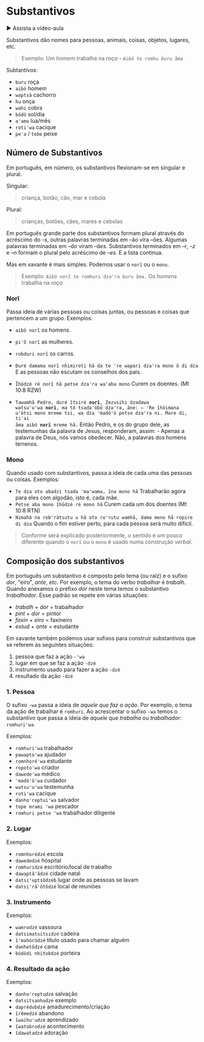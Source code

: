 # Substantivos

 ▶️ Assista a vídeo-aula

 Substantivos dão nomes para pessoas, animais, coisas, objetos, lugares, etc.

 > Exemplo: Um *homem* trabalha na *roça* - <code><i>Aibö</i> te romhu <i>buru</i> ãma</code>

Subtantivos:

- `buru` roça
- `aibö` homem
- `waptsã` cachorro
- `hu` onça
- `wahi` cobra
- `bödö` sol/dia
- `aꞌamo` lua/mês
- `rotiꞌwa` cacique
- `peꞌa` / `tebe` peixe

## Número de Substantivos

Em português, em número, os substantivos  flexionam-se em singular e plural.

Singular:

> criança, botão, cão, mar e cebola

Plural:  

> crianças, botões, cães, mares e cebolas

Em português grande parte dos substantivos formam plural através do acréscimo do *-s*, outras palavras terminadas em –ão vira –ões. Algumas palavras terminadas em *–ão* viram *–ães*. Substantivos terminados em *–r*, *–z* e *–n* formam o plural pelo acréscimo de *–es*. E a lista continua.

Mas em xavante é mais simples. Podemos usar o `norĩ` ou o `mono`.

> Exemplo: <code><i>Aibö norĩ</i> te romhuri dzaꞌra buru ãma.</code> Os *homens* trabalha na *roça*

### Norĩ

Passa ideia de várias pessoas ou coisas juntas, ou pessoas e coisas que pertencem a um grupo. Exemplos:

- `aibö norĩ` os homens.
- `piꞌõ norĩ` as mulheres.
- `robduri norĩ` os carros.
- `Duré damama norĩ nhimiroti hã da te ꞌre wapari dzaꞌra mono õ di dza` E as pessoas não escutam os conselhos dos pais.
- `Ĩhödzé ré norĩ hã petse dzaꞌra waꞌaba mono` Curem os doentes. (Mt 10:8 RZW)

- <code>Tawamhã Pedro, duré ĩtsiré <b>norĩ</b>, Zezusihi dzadawa watsuꞌuꞌwa <b>norĩ</b>, ma tô tsadaꞌöbö dzaꞌra, ãne: — ꞌRe ĩhöimana uꞌötsi mono mreme tsi, wa dza ꞌmadöꞌö petse dzaꞌra ni. Mare di, tiꞌai ãma aibö <b>norĩ</b> mreme hã.</code> Então Pedro, e os do grupo dele, as testemunhas da palavra de Jesus, responderam, assim: - Apenas a palavra de Deus, nós vamos obedecer. Não, a palavras dos homens terrenos.

### Mono

Quando usado com substantivos, passa a ideia de cada uma das pessoas ou coisas. Exemplos:

- `Te dza oto abadzi tsada 'ma'wama, ĩna mono hã` Trabalharão agora para eles com algodão, isto é, cada mãe.
- `Petse aba mono ĩhödzé ré mono hã` Curem cada um dos doentes (Mt 10:8 RTN)
- `Nimahã na robꞌrãtsutu u hã oto roꞌrutu wamhã, dama mono hã ropire di dza` Quando o fim estiver perto, para cada pessoa será muito difícil.

> Conforme será explicado posteriormente, o sentido é um pouco diferente quando o `norĩ` ou o `mono` é usado numa construção *verbal*.

## Composição dos substantivos

Em português um substantivo é composto pelo tema (ou raiz) e o sufixo *dor*, "eiro", *ante*, etc. Por exemplo, o tema do verbo *trabalhar* é *trabalh*. Quando anexamos o prefixo *dor* neste tema temos o substantivo *trabalhador*. Esse padrão se repete em várias situações:

- *trabalh* + *dor* = trabalhador
- *pint* + *dor* = pintor
- *faxin* + *eiro* = faxineiro
- *estud* + *ante* = estudante

Em xavante também podemos usar sufixos para construir substantivos que se referem às seguintes situações:

1. pessoa que faz a ação `-ꞌwa`
2. lugar em que se faz a ação `-dzé`
3. instrumento usado para fazer a ação `-dzé`
4. resultado da ação `-dzé`

### 1. Pessoa

O sufixo `-wa` passa a ideia de *aquele que faz a ação*. Por exemplo, o tema da ação de trabalhar é `romhuri`. Ao acrescentar o sufixo `-wa` temos o substantivo que passa a ideia de *aquele que trabalha* ou *trabalhador*: `romhuriꞌwa`.

Exemplos:

- `romhuriꞌwa` trabalhador
- `pawaptoꞌwa` ajudador
- `romnhoréꞌwa` estudante
- `ropotoꞌwa` criador
- `dawedeꞌwa` médico
- `ꞌmadöꞌöꞌwa` cuidador
- `watsuꞌuꞌwa` testemunha
- `rotiꞌwa` cacique
- `danho'reptui'wa` salvador
- `tepe mrami ꞌwa` pescador
- `romhuri petse ꞌwa` trabalhador diligente

### 2. Lugar

 Exemplos:

- `romnhorédzé` escola
- `dawededzé` hospital
- `romhuridzé` escritório/local de trabalho
- `dawaptãꞌãdzé` cidade natal
- `datsi'uptsõdzéb` lugar onde as pessoas se lavam
- `datsiꞌrãꞌõtõdzé` local de reuniões

### 3. Instrumento

Exemplos:

- `wamrodzé` vassoura
- `datsimatsitsidzé` cadeira
- `ĩꞌmahörödzé` título usado para chamar alguém
- `danhotõdzé` cama
- `bödödi nhitobdzé` porteira

### 4. Resultado da ação

Exemplos:

- `danho'reptudzé` salvação
- `datsitsanhodzé` exemplo
- `daprédubdzé` amadurecimento/criação
- `ĩrẽmedzé` abandono
- `ĩwaihuꞌudzé` aprendizado
- `ĩwatobrodzé` acontecimento
- `ĩdawatadzé` adoração
